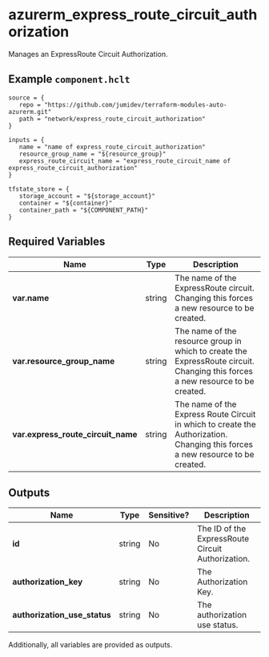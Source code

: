 # azurerm_express_route_circuit_authorization

Manages an ExpressRoute Circuit Authorization.

## Example `component.hclt`

```hcl
source = {
   repo = "https://github.com/jumidev/terraform-modules-auto-azurerm.git" 
   path = "network/express_route_circuit_authorization" 
}

inputs = {
   name = "name of express_route_circuit_authorization" 
   resource_group_name = "${resource_group}" 
   express_route_circuit_name = "express_route_circuit_name of express_route_circuit_authorization" 
}

tfstate_store = {
   storage_account = "${storage_account}" 
   container = "${container}" 
   container_path = "${COMPONENT_PATH}" 
}

```

## Required Variables

| Name | Type |  Description |
| ---- | --------- |  ----------- |
| **var.name** | string |  The name of the ExpressRoute circuit. Changing this forces a new resource to be created. | 
| **var.resource_group_name** | string |  The name of the resource group in which to create the ExpressRoute circuit. Changing this forces a new resource to be created. | 
| **var.express_route_circuit_name** | string |  The name of the Express Route Circuit in which to create the Authorization. Changing this forces a new resource to be created. | 



## Outputs

| Name | Type | Sensitive? | Description |
| ---- | ---- | --------- | --------- |
| **id** | string | No  | The ID of the ExpressRoute Circuit Authorization. | 
| **authorization_key** | string | No  | The Authorization Key. | 
| **authorization_use_status** | string | No  | The authorization use status. | 

Additionally, all variables are provided as outputs.
